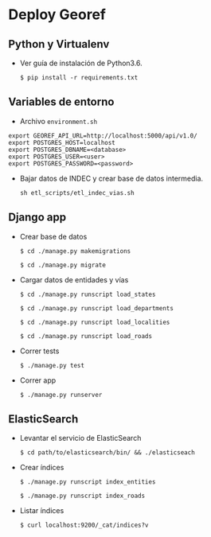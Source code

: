 # Deploy Georef

## Python y Virtualenv

- Ver guía de instalación de Python3.6.

    `$ pip install -r requirements.txt`

## Variables de entorno

- Archivo `environment.sh`

```
export GEOREF_API_URL=http://localhost:5000/api/v1.0/
export POSTGRES_HOST=localhost
export POSTGRES_DBNAME=<database>
export POSTGRES_USER=<user>
export POSTGRES_PASSWORD=<password>
```

-  Bajar datos de INDEC y crear base de datos intermedia.

    `sh etl_scripts/etl_indec_vias.sh`

## Django app

- Crear base de datos

    `$ cd ./manage.py makemigrations`

    `$ cd ./manage.py migrate`

-  Cargar datos de entidades y vías

    `$ cd ./manage.py runscript load_states`

    `$ cd ./manage.py runscript load_departments`

    `$ cd ./manage.py runscript load_localities`

    `$ cd ./manage.py runscript load_roads`

- Correr tests

    `$ ./manage.py test`

- Correr app

    `$ ./manage.py runserver`

## ElasticSearch

- Levantar el servicio de ElasticSearch

    `$ cd path/to/elasticsearch/bin/ && ./elasticseach`
    
- Crear índices

    `$ ./manage.py runscript index_entities`

    `$ ./manage.py runscript index_roads`

- Listar índices

    `$ curl localhost:9200/_cat/indices?v`
